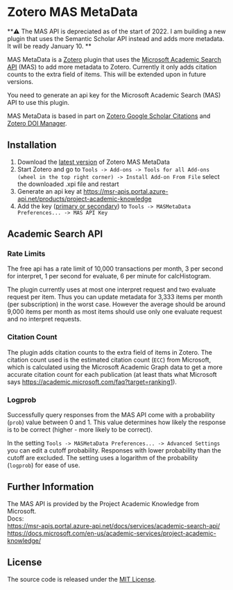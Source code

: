 # Zotero MAS MetaData

**⚠️ The MAS API is depreciated as of the start of 2022. I am building a new plugin that uses the Semantic Scholar API instead and adds more metadata. It will be ready January 10. **


MAS MetaData is a [Zotero](https://github.com/zotero/zotero.git) plugin that uses the [Microsoft Academic Search API](https://msr-apis.portal.azure-api.net/docs/services/academic-search-api/) (MAS) to add more metadata to Zotero. Currently it only adds citation counts to the extra field of items. This will be extended upon in future versions.

You need to generate an api key for the Microsoft Academic Search (MAS) API to use this plugin.

MAS MetaData is based in part on [Zotero Google Scholar Citations](https://github.com/MaxKuehn/zotero-scholar-citations.git) and [Zotero DOI Manager](https://github.com/bwiernik/zotero-shortdoi).

## Installation

1. Download the [latest version](https://github.com/TobiHol/zotero-mas-metadata/releases/latest) of Zotero MAS MetaData
2. Start Zotero and go to `Tools -> Add-ons -> Tools for all Add-ons (wheel in the top right corner) -> Install Add-on From File` select the downloaded .xpi file and restart
3. Generate an api key at https://msr-apis.portal.azure-api.net/products/project-academic-knowledge
4. Add the key ([primary or secondary](https://docs.microsoft.com/en-us/archive/blogs/mast/why-does-an-azure-storage-account-have-two-access-keys)) to `Tools -> MASMetaData Preferences... -> MAS API Key`

## Academic Search API

### Rate Limits

The free api has a rate limit of 10,000 transactions per month, 3 per second for interpret, 1 per second for evaluate, 6 per minute for calcHistogram.

The plugin currently uses at most one interpret request and two evaluate request per item. Thus you can update metadata for 3,333 items per month (per subscription) in the worst case. However the average should be around 9,000 items per month as most items should use only one evaluate request and no interpret requests.

### Citation Count

The plugin adds citation counts to the extra field of items in Zotero. The citation count used is the estimated citation count (`ECC`) from Microsoft, which is calculated using the Microsoft Academic Graph data to get a more accurate citation count for each publication (at least thats what Microsoft says https://academic.microsoft.com/faq?target=ranking1).

### Logprob

Successfully query responses from the MAS API come with a probability (`prob`) value between 0 and 1. This value determines how likely the response is to be correct (higher - more likely to be correct).

In the setting `Tools -> MASMetaData Preferences... -> Advanced Settings` you can edit a cutoff probability. Responses with lower probability than the cutoff are excluded. The setting uses a logarithm of the probability (`logprob`) for ease of use.

## Further Information

The MAS API is provided by the Project Academic Knowledge from Microsoft. \
Docs: \
https://msr-apis.portal.azure-api.net/docs/services/academic-search-api/ \
https://docs.microsoft.com/en-us/academic-services/project-academic-knowledge/

## License

The source code is released under the [MIT License](https://github.com/TobiHol/zotero-mas-metadata/blob/master/LICENSE).